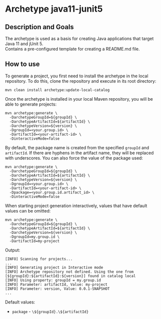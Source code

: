 # Archetype java11-junit5

## Description and Goals

The archetype is used as a basis for creating Java applications that target Java 11 and jUnit 5.  
Contains a pre-configured template for creating a README.md file.


## How to use

To generate a project, you first need to install the archetype in the local repository.
To do this, clone the repository and execute in its root directory:

```
mvn clean install archetype:update-local-catalog
```

Once the archetype is installed in your local Maven repository, you will be able to generate projects:

```
mvn archetype:generate \
  -DarchetypeGroupId=${groupId} \
  -DarchetypeArtifactId=${artifactId} \
  -DarchetypeVersion=${version} \
  -DgroupId=<your.group.id> \
  -DartifactId=<your-artifact-id> \
  -DinteractiveMode=false
```

By default, the package name is created from the specified `groupId` and `artifactId`.
If there are hyphens in the artifact name, they will be replaced with underscores.
You can also force the value of the package used:

```
mvn archetype:generate \
  -DarchetypeGroupId=${groupId} \
  -DarchetypeArtifactId=${artifactId} \
  -DarchetypeVersion=${version} \
  -DgroupId=<your.group.id> \
  -DartifactId=<your-artifact-id> \
  -Dpackage=<your.group.id.artifact_id> \
  -DinteractiveMode=false
```

When starting project generation interactively, values that have default values can be omitted:

```
mvn archetype:generate \
  -DarchetypeGroupId=${groupId} \
  -DarchetypeArtifactId=${artifactId} \
  -DarchetypeVersion=${version} \
  -DgroupId=my.group.id \
  -DartifactId=my-project
```

Output:

```
[INFO] Scanning for projects...
...
[INFO] Generating project in Interactive mode
[INFO] Archetype repository not defined. Using the one from [${groupId}:${artifactId}:${version}] found in catalog local
[INFO] Using property: groupId = my.group.id
[INFO] Parameter: artifactId, Value: my-project
[INFO] Parameter: version, Value: 0.0.1-SNAPSHOT
...
```

Default values:
- `package` - `\${groupId}.\${artifactId}`
